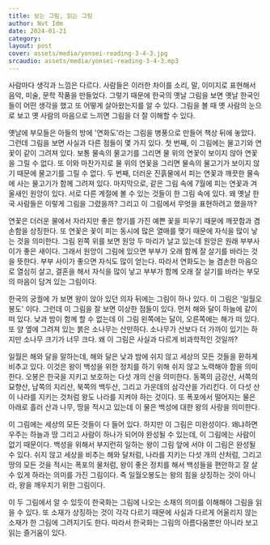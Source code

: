 ```yaml
---
title: 보는 그림, 읽는 그림
author: Nvt Idm
date: 2024-01-21
category:
layout: post
cover: assets/media/yonsei-reading-3-4-3.jpg
srcaudio: assets/media/yonsei-reading-3-4-3.mp3
---
```

사람마다 생각과 느낌은 다르다. 사람들은 이러한 차이를 소리, 말, 이미지로 표현해서 음악, 미술, 문학 작품을 만들었다. 그렇기 때문에 한국의 옛날 그림을 보면 옛날 한국인들이 어떤 생각을 했고 또 어떻게 살아왔는지를 알 수 있다. 그림을 볼 때 옛 사람의 눈으로 보고 옛 사람의 마음으로 느끼면 그림을 더 잘 이해할 수 있다.

옛날에 부모들은 아들의 방에 '연화도'라는 그림을 병풍으로 만들어 책상 뒤에 놓았다. 그런데 그림을 보면 사실과 다른 점들이 몇 가지 있다. 첫 번째, 이 그림에는 물고기와 연꽃이 같이 그려져 있다. 보통 물속의 물고기를 그리면 물 위의 연꽃이 보이지 않아 연꽃을 그릴 수 없다. 또 이와 마찬가지로 물 위의 연꽃을 그리면 물속의 물고기가 보이지 않기 때문에 물고기를 그릴 수 없다. 두 번째, 더러운 진흙물에서 피는 연꽃과 깨끗한 물속에 사는 물고기가 함께 그려져 있다. 마지막으로, 같은 그림 속에 7월에 피는 연꽃과 겨울새인 원앙이 있다. 서로 다른 계절에 볼 수 있는 것들이 한 그림 속에 있다. 왜 옛날 한국 사람들은 이렇게 그림을 그렸을까? 그리고 이 그림에서 무엇을 표현하려고 했을까?

연꽃은 더러운 물에서 자라지만 좋은 향기를 가진 예쁜 꽃을 피우기 때문에 깨끗함과 겸손함을 상징한다. 또 연꽃은 꽃이 피는 동시에 많은 열매를 맺기 때문에 자식을 많이 낳는 것을 의미한다. 그림 왼쪽 위를 보면 원앙 두 마리가 날고 있는데 원앙은 원래 부부사이가 좋은 새이다. 그래서 원앙이 그림에 있으면 부부가 오래 함께 잘 살기를 바라는 것을 뜻한다. 부부 사이가 좋으면 자식도 많이 얻는다. 따라서 연화도는 늘 겸손한 마음으로 열심히 살고, 결혼을 해서 자식을 많이 낳고 부부가 함께 오래 잘 살기를 바라는 부모의 마음이 담겨 있는 그림이다.

한국의 궁궐에 가 보면 왕이 앉아 있던 의자 뒤에는 그림이 하나 있다. 이 그림은 '일월오봉도' 이다. 그런데 이 그림을 잘 보면 이상한 점들이 있다. 먼저 해와 달이 하늘에 같이 떠 있다. 낮과 밤이 함께 할 수 없는데 이 그림 왼쪽에는 달이, 오른쪽에는 해가 떠 있다. 또 양 옆에 그려져 있는 붉은 소나무는 산만하다. 소나무가 산보다 더 가까이 있기는 하지만 소나무 크기가 너무 크다. 왜 이 그림은 사실과 다르게 비과학적인 것일까?

일월은 해와 달을 말하는데, 해와 달은 낮과 밤에 쉬지 않고 세상의 모든 것들을 환하게 비추고 있다. 이것은 왕이 백성을 위한 정치를 하기 위해 쉬지 않고 노력해야 함을 의미한다. 오봉은 한국을 지키고 보호하는 다섯 개의 산을 의미한다. 동쪽의 금강산, 서쪽의 묘향산, 남쪽의 지리산, 북쪽의 백두산, 그리고 가운데의 삼각산을 가리킨다. 이 다섯 산이 나라를 지키는 것처럼 왕도 나라를 지켜야 하는 것이다. 또 폭포에서 떨어지는 물은 아래로 흘러 산과 나무, 땅을 적시고 있는데 이 물은 백성에 대한 왕의 사랑을 의미한다.

이 그림에는 세상의 모든 것들이 다 들어 있다. 하지만 이 그림은 미완성이다. 왜냐하면 우주는 하늘과 땅 그리고 사람이 하나가 되어야 완성될 수 있는데, 이 그림에는 사람이 없기 때문이다. 백성을 위해서 부지런히 일하는 왕이 그림 앞에 서야 이 그림은 완성될 수 있다. 쉬지 않고 세상을 비추는 해와 달처럼, 나라를 지키는 다섯 개의 산처럼, 그리고 땅의 모든 것을 적시는 폭포의 물처럼, 왕이 좋은 정치를 해서 백성들을 편안하고 잘 살 수 있게 하라는 의미를 가진 그림이다. 즉 일월오봉도는 왕의 힘을 상징하는 것이 아니라, 왕을 깨우치기 위한 그림이다.

이 두 그림에서 알 수 있듯이 한국화는 그림에 나오는 소재의 의미를 이해해야 그림을 읽을 수 있다. 또 소재가 상징하는 것이 각각 다르기 때문에 사실과 다르게 어울리지 않는 소재가 한 그림에 그려지기도 한다. 따라서 한국화는 그림의 아름다움뿐만 아니라 보고 읽는 즐거움이 있다.